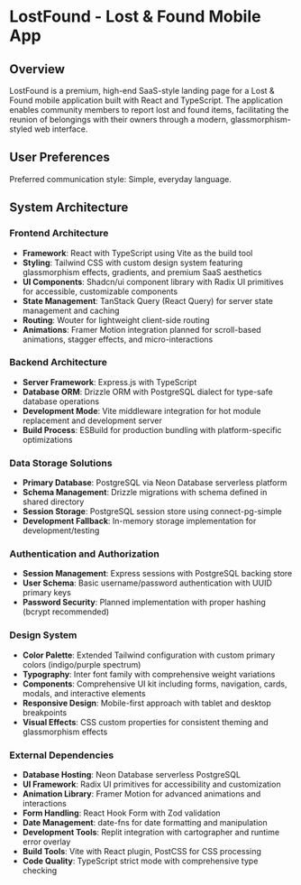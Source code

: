 # LostFound - Lost & Found Mobile App

## Overview

LostFound is a premium, high-end SaaS-style landing page for a Lost & Found mobile application built with React and TypeScript. The application enables community members to report lost and found items, facilitating the reunion of belongings with their owners through a modern, glassmorphism-styled web interface.

## User Preferences

Preferred communication style: Simple, everyday language.

## System Architecture

### Frontend Architecture
- **Framework**: React with TypeScript using Vite as the build tool
- **Styling**: Tailwind CSS with custom design system featuring glassmorphism effects, gradients, and premium SaaS aesthetics
- **UI Components**: Shadcn/ui component library with Radix UI primitives for accessible, customizable components
- **State Management**: TanStack Query (React Query) for server state management and caching
- **Routing**: Wouter for lightweight client-side routing
- **Animations**: Framer Motion integration planned for scroll-based animations, stagger effects, and micro-interactions

### Backend Architecture
- **Server Framework**: Express.js with TypeScript
- **Database ORM**: Drizzle ORM with PostgreSQL dialect for type-safe database operations
- **Development Mode**: Vite middleware integration for hot module replacement and development server
- **Build Process**: ESBuild for production bundling with platform-specific optimizations

### Data Storage Solutions
- **Primary Database**: PostgreSQL via Neon Database serverless platform
- **Schema Management**: Drizzle migrations with schema defined in shared directory
- **Session Storage**: PostgreSQL session store using connect-pg-simple
- **Development Fallback**: In-memory storage implementation for development/testing

### Authentication and Authorization
- **Session Management**: Express sessions with PostgreSQL backing store
- **User Schema**: Basic username/password authentication with UUID primary keys
- **Password Security**: Planned implementation with proper hashing (bcrypt recommended)

### Design System
- **Color Palette**: Extended Tailwind configuration with custom primary colors (indigo/purple spectrum)
- **Typography**: Inter font family with comprehensive weight variations
- **Components**: Comprehensive UI kit including forms, navigation, cards, modals, and interactive elements
- **Responsive Design**: Mobile-first approach with tablet and desktop breakpoints
- **Visual Effects**: CSS custom properties for consistent theming and glassmorphism effects

### External Dependencies

- **Database Hosting**: Neon Database serverless PostgreSQL
- **UI Framework**: Radix UI primitives for accessibility and customization
- **Animation Library**: Framer Motion for advanced animations and interactions
- **Form Handling**: React Hook Form with Zod validation
- **Date Management**: date-fns for date formatting and manipulation
- **Development Tools**: Replit integration with cartographer and runtime error overlay
- **Build Tools**: Vite with React plugin, PostCSS for CSS processing
- **Code Quality**: TypeScript strict mode with comprehensive type checking